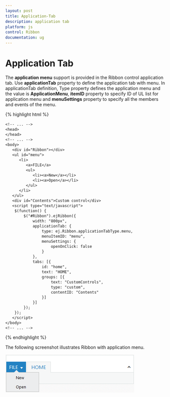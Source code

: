 ```yaml
---
layout: post
title: Application-Tab
description: application tab
platform: js
control: Ribbon
documentation: ug
---
```


# Application Tab

The **application menu** support is provided in the Ribbon control application tab. Use **applicationTab** property to define the application tab with menu. In applicationTab definition, Type property defines the application menu and the value is **ApplicationMenu**, **itemID** property to specify ID of UL list for application menu and **menuSettings** property to specify all the members and events of the menu.

{% highlight html %}

	<!-- ... -->
	<head>
	</head>
	<!-- ... -->
	<body>
	   <div id="Ribbon"></div>
	   <ul id="menu">
	      <li>
	         <a>FILE</a>
	         <ul>
	            <li><a>New</a></li>
	            <li><a>Open</a></li>
	         </ul>
	      </li>
	   </ul>
	   <div id="Contents">Custom control</div>
	   <script type="text/javascript">
		$(function() {
		    $("#Ribbon").ejRibbon({
		        width: "800px",
		        applicationTab: {
		            type: ej.Ribbon.applicationTabType.menu,
		            menuItemID: "menu",
		            menuSettings: {
		                openOnClick: false
		            }
		        },
		        tabs: [{
		            id: "home",
		            text: "HOME",
		            groups: [{
		                text: "CustomControls",
		                type: "custom",
		                contentID: "Contents"
		            }]
		        }]
		    });
		});
	   </script>
	</body>
	<!-- ... -->

{% endhighlight %}

The following screenshot illustrates Ribbon with application menu.

![](/js/Ribbon/Application-Tab_images/Application-Tab_img1.png)

